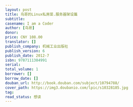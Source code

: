 ```yaml
---
layout: post
title: 鸟哥的Linux私房菜.服务器架设篇
subtitle: 
casename: I am a Coder
author: [鸟哥]
donor: 
price: CNY 108.00
translator: []
publish_company: 机械工业出版社
publish_version: 6
publish_date: 2012-7
isbn: 9787111384991
serial: 
total_volume: 1
borrower: []
borrow_date: []
douban_url: http://book.douban.com/subject/10794788/
cover_path: https://img3.doubanio.com/lpic/s10328185.jpg
tag: 
read_status: 想读
---
```

